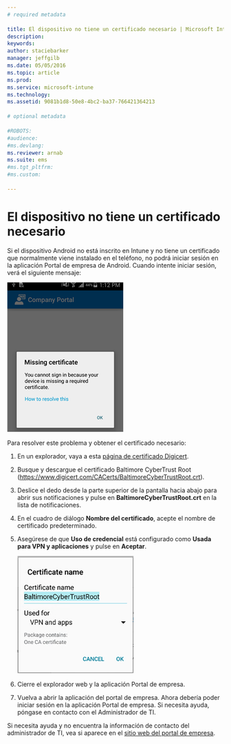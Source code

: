 ```yaml
---
# required metadata

title: El dispositivo no tiene un certificado necesario | Microsoft Intune
description:
keywords:
author: staciebarker
manager: jeffgilb
ms.date: 05/05/2016
ms.topic: article
ms.prod:
ms.service: microsoft-intune
ms.technology:
ms.assetid: 9081b1d8-50e8-4bc2-ba37-766421364213

# optional metadata

#ROBOTS:
#audience:
#ms.devlang:
ms.reviewer: arnab
ms.suite: ems
#ms.tgt_pltfrm:
#ms.custom:

---
```



# El dispositivo no tiene un certificado necesario
Si el dispositivo Android no está inscrito en Intune y no tiene un certificado que normalmente viene instalado en el teléfono, no podrá iniciar sesión en la aplicación Portal de empresa de Android. Cuando intente iniciar sesión, verá el siguiente mensaje:

![andr-cert-install-cert-missing](./media/andr-cert_install-1-cert_missing.png)

Para resolver este problema y obtener el certificado necesario:

1.  En un explorador, vaya a esta [página de certificado Digicert](https://www.digicert.com/digicert-root-certificates.htm).

2.  Busque y descargue el certificado Baltimore CyberTrust Root (https://www.digicert.com/CACerts/BaltimoreCyberTrustRoot.crt).

3.  Deslice el dedo desde la parte superior de la pantalla hacia abajo para abrir sus notificaciones y pulse en **BaltimoreCyberTrustRoot.crt** en la lista de notificaciones.

4.  En el cuadro de diálogo **Nombre del certificado**, acepte el nombre de certificado predeterminado.

5. Asegúrese de que **Uso de credencial** está configurado como **Usada para VPN y aplicaciones** y pulse en **Aceptar**.

    ![andr-cert-install-add-cert-name](./media/andr-cert_install-2-add_cert_name.png)

6. Cierre el explorador web y la aplicación Portal de empresa.

7. Vuelva a abrir la aplicación del portal de empresa. Ahora debería poder iniciar sesión en la aplicación Portal de empresa. Si necesita ayuda, póngase en contacto con el Administrador de TI.

Si necesita ayuda y no encuentra la información de contacto del administrador de TI, vea si aparece en el [sitio web del portal de empresa](http://portal.manage.microsoft.com).

<!--HONumber=Jun16_HO1-->


